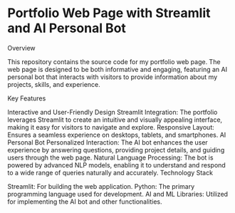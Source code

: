 # Portfolio Web Page with Streamlit and AI Personal Bot
Overview

This repository contains the source code for my portfolio web page. The web page is designed to be both informative and engaging, featuring an AI personal bot that interacts with visitors to provide information about my projects, skills, and experience.

Key Features

Interactive and User-Friendly Design
Streamlit Integration: The portfolio leverages Streamlit to create an intuitive and visually appealing interface, making it easy for visitors to navigate and explore.
Responsive Layout: Ensures a seamless experience on desktops, tablets, and smartphones.
AI Personal Bot
Personalized Interaction: The AI bot enhances the user experience by answering questions, providing project details, and guiding users through the web page.
Natural Language Processing: The bot is powered by advanced NLP models, enabling it to understand and respond to a wide range of queries naturally and accurately.
Technology Stack

Streamlit: For building the web application.
Python: The primary programming language used for development.
AI and ML Libraries: Utilized for implementing the AI bot and other functionalities.
